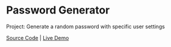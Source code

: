 # Password Generator

Project: Generate a random password with specific user settings

[Source Code](./README.md) | [Live Demo](https://josephgattuso.github.io/js-projects/password-generator/index)
